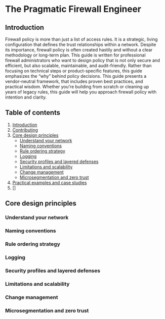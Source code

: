 # The Pragmatic Firewall Engineer

## Introduction

Firewall policy is more than just a list of access rules. It is a strategic,
living configuration that defines the trust relationships within a network.
Despite its importance, firewall policy is often created hastily and without a
clear methodology or long-term plan. This guide is written for professional
firewall administrators who want to design policy that is not only secure and
efficient, but also scalable, maintainable, and audit-friendly. Rather than
focusing on technical steps or product-specific features, this guide emphasizes
the “why” behind policy decisions. This guide presents a vendor-neutral
framework, that includes proven best practices, and practical wisdom. Whether
you're building from scratch or cleaning up years of legacy rules, this guide
will help you approach firewall policy with intention and clarity.

## Table of contents

1. [Introduction](#introduction)
2. [Contributing](#contributing)
3. [Core design principles](#core-design-principles)
   - [Understand your network](#understand-your-network)
   - [Naming conventions](#naming-conventions)
   - [Rule ordering strategy](#rule-ordering-strategy)
   - [Logging](#logging)
   - [Security profiles and layered defenses](#security-profiles-and-layered-defenses)
   - [Limitations and scalability](#limitations-and-scalability)
   - [Change management](#change-management)
   - [Microsegmentation and zero trust](#microsegmentation-and-zero-trust)
4. [Practical examples and case studies](#practical-examples-and-case-studies)
5. []

## Core design principles

### Understand your network

### Naming conventions

### Rule ordering strategy

### Logging

### Security profiles and layered defenses

### Limitations and scalability

### Change management

### Microsegmentation and zero trust
